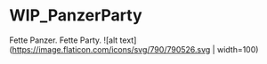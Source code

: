 # WIP_PanzerParty
Fette Panzer. Fette Party. ![alt text](https://image.flaticon.com/icons/svg/790/790526.svg | width=100)

